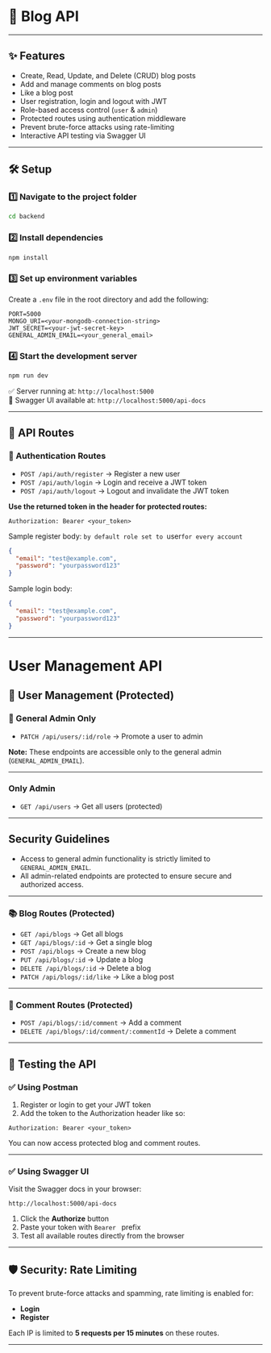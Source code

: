 # 📘 Blog API

---

## ✨ Features

- Create, Read, Update, and Delete (CRUD) blog posts
- Add and manage comments on blog posts
- Like a blog post
- User registration, login and logout with JWT
- Role-based access control (`user` & `admin`)
- Protected routes using authentication middleware
- Prevent brute-force attacks using rate-limiting
- Interactive API testing via Swagger UI

---

## 🛠 Setup

### 1️⃣ Navigate to the project folder

```bash
cd backend
```

### 2️⃣ Install dependencies

```bash
npm install
```

### 3️⃣ Set up environment variables

Create a `.env` file in the root directory and add the following:

```
PORT=5000
MONGO_URI=<your-mongodb-connection-string>
JWT_SECRET=<your-jwt-secret-key>
GENERAL_ADMIN_EMAIL=<your_general_email>
```

### 4️⃣ Start the development server

```bash
npm run dev
```

✅ Server running at: `http://localhost:5000`  
📜 Swagger UI available at: `http://localhost:5000/api-docs`

---

## 📌 API Routes

### 🔐 Authentication Routes

- `POST /api/auth/register` → Register a new user  
- `POST /api/auth/login` → Login and receive a JWT token  
- `POST /api/auth/logout` → Logout and invalidate the JWT token

**Use the returned token in the header for protected routes:**

```
Authorization: Bearer <your_token>
```

Sample register body: `by default role set to `user` for every account `

```json
{
  "email": "test@example.com",
  "password": "yourpassword123"
}
```

Sample login body: 

```json
{
  "email": "test@example.com",
  "password": "yourpassword123"
}
```

---
# User Management API

## 👥 User Management (Protected)

### 🔧 General Admin Only
- `PATCH /api/users/:id/role` → Promote a user to admin

**Note:** These endpoints are accessible only to the general admin (`GENERAL_ADMIN_EMAIL`).

---

### Only Admin
- `GET /api/users` → Get all users (protected)

---

## Security Guidelines
- Access to general admin functionality is strictly limited to `GENERAL_ADMIN_EMAIL`.
- All admin-related endpoints are protected to ensure secure and authorized access.



---

### 📚 Blog Routes (Protected)

- `GET /api/blogs` → Get all blogs  
- `GET /api/blogs/:id` → Get a single blog  
- `POST /api/blogs` → Create a new blog  
- `PUT /api/blogs/:id` → Update a blog  
- `DELETE /api/blogs/:id` → Delete a blog  
- `PATCH /api/blogs/:id/like` → Like a blog post  

---

### 💬 Comment Routes (Protected)

- `POST /api/blogs/:id/comment` → Add a comment  
- `DELETE /api/blogs/:id/comment/:commentId` → Delete a comment  

---

## 🧪 Testing the API

### ✅ Using Postman

1. Register or login to get your JWT token  
2. Add the token to the Authorization header like so:

```
Authorization: Bearer <your_token>
```

You can now access protected blog and comment routes.

---

### ✅ Using Swagger UI

Visit the Swagger docs in your browser:

```
http://localhost:5000/api-docs
```

1. Click the **Authorize** button  
2. Paste your token with `Bearer ` prefix  
3. Test all available routes directly from the browser

---

## 🛡 Security: Rate Limiting

To prevent brute-force attacks and spamming, rate limiting is enabled for:

- **Login**
- **Register**

Each IP is limited to **5 requests per 15 minutes** on these routes.

---


